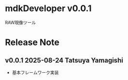 # mdkDeveloper v0.0.1
RAW現像ツール

# 

# Release Note
## v0.0.1 2025-08-24 Tatsuya Yamagishi
- 基本フレームワーク実装
